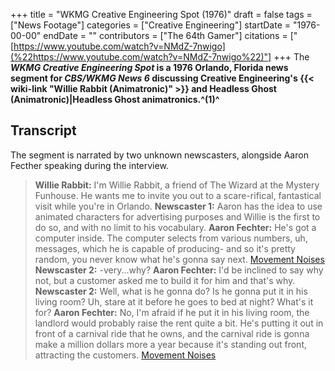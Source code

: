 +++
title = "WKMG Creative Engineering Spot (1976)"
draft = false
tags = ["News Footage"]
categories = ["Creative Engineering"]
startDate = "1976-00-00"
endDate = ""
contributors = ["The 64th Gamer"]
citations = ["[https://www.youtube.com/watch?v=NMdZ-7nwigo](%22https://www.youtube.com/watch?v=NMdZ-7nwigo%22)"]
+++
The ***WKMG Creative Engineering Spot* is a 1976 Orlando, Florida news segment for *CBS/WKMG News 6* discussing Creative Engineering's {{< wiki-link "Willie Rabbit (Animatronic)" >}} and Headless Ghost (Animatronic)|Headless Ghost animatronics.^(1)^**

## Transcript

The segment is narrated by two unknown newscasters, alongside Aaron Fecther speaking during the interview.

> **Willie Rabbit:** I'm Willie Rabbit, a friend of The Wizard at the Mystery Funhouse. He wants me to invite you out to a scare-rifical, fantastical visit while you're in Orlando.
> **Newscaster 1:** Aaron has the idea to use animated characters for advertising purposes and Willie is the first to do so, and with no limit to his vocabulary.
> **Aaron Fechter:** He's got a computer inside. The computer selects from various numbers, uh, messages, which he is capable of producing- and so it's pretty random, you never know what he's gonna say next.
> [Movement Noises](Pneumatic)
> **Newscaster 2:** -very...why?
> **Aaron Fechter:** I'd be inclined to say why not, but a customer asked me to build it for him and that's why.
> **Newscaster 2:** Well, what is he gonna do? Is he gonna put it in his living room? Uh, stare at it before he goes to bed at night? What's it for?
> **Aaron Fechter:** No, I'm afraid if he put it in his living room, the landlord would probably raise the rent quite a bit. He's putting it out in front of a carnival ride that he owns, and the carnival ride is gonna make a million dollars more a year because it's standing out front, attracting the customers.
> [Movement Noises](Pneumatic)
